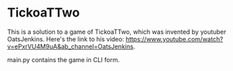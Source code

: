 # TickoaTTwo
This is a solution to a game of TickoaTTwo, which was invented by youtuber OatsJenkins.
Here's the link to his video: https://www.youtube.com/watch?v=ePxrVU4M9uA&ab_channel=OatsJenkins.

main.py contains the game in CLI form.
